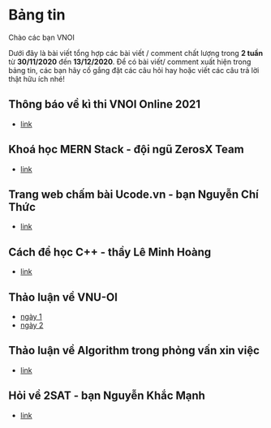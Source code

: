 # Bảng tin 
Chào các bạn VNOI 

Dưới đây là bài viết tổng hợp các bài viết / comment chất lượng trong **2 tuần** từ **30/11/2020** đến **13/12/2020**. Để có bài viết/ comment xuất hiện trong bảng tin, các bạn hãy cố gắng đặt các câu hỏi hay hoặc viết các câu trả lời thật hữu ích nhé! 

## Thông báo về kì thi VNOI Online 2021 
* [link](https://www.facebook.com/groups/VNOIForum/permalink/3773270639360409/)

## Khoá học MERN Stack - đội ngũ ZerosX Team 
* [link](https://www.facebook.com/groups/VNOIForum/permalink/3756550771032396/)

## Trang web chấm bài Ucode.vn - bạn Nguyễn Chí Thức 
* [link](https://www.facebook.com/groups/VNOIForum/permalink/3753237181363755/)

## Cách để học C++ - thầy Lê Minh Hoàng
* [link](https://www.facebook.com/groups/VNOIForum/permalink/3775548505799289/?comment_id=3775670942453712)

## Thảo luận về VNU-OI 
* [ngày 1](https://www.facebook.com/groups/VNOIForum/permalink/3770336186320521/)
* [ngày 2](https://www.facebook.com/groups/VNOIForum/permalink/3772943762726430/)

## Thảo luận về Algorithm trong phỏng vấn xin việc
* [link](https://www.facebook.com/groups/VNOIForum/permalink/3757390337615106/) 

## Hỏi về 2SAT - bạn Nguyễn Khắc Mạnh 
* [link](https://www.facebook.com/groups/VNOIForum/permalink/3754618187892321/)